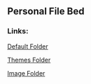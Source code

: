 ## Personal File Bed
### Links: 
[Default Folder](/filebed/default)

[Themes Folder](/filebed/themes)

[Image Folder](/filebed/img)
